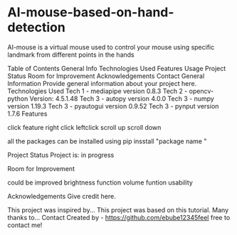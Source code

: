 # AI-mouse-based-on-hand-detection


AI-mouse is a virtual mouse used to control your mouse using specific landmark from different points in the hands 

Table of Contents
General Info
Technologies Used
Features
Usage
Project Status
Room for Improvement
Acknowledgements
Contact
General Information
Provide general information about your project here.
Technologies Used
Tech 1 - mediapipe version 0.8.3
Tech 2 - opencv-python Version: 4.5.1.48
Tech 3 - autopy version  4.0.0
Tech 3 - numpy version 1.19.3
Tech 3 - pyautogui version 0.9.52
Tech 3 - pynput version 1.7.6
Features

click feature
right click 
leftclick
scroll up 
scroll down







all the packages can be installed using pip insstall "package name "


Project Status
Project is: in progress 


Room for Improvement


could be improved
brightness function
volume funtion 
usability




Acknowledgements
Give credit here.

This project was inspired by...
This project was based on this tutorial.
Many thanks to...
Contact
Created by - https://github.com/ebube12345feel free to contact me!
